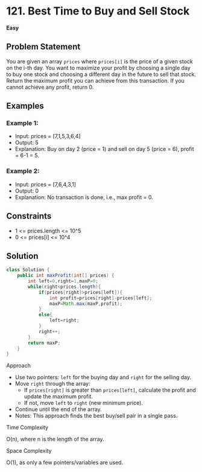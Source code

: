 # 121. Best Time to Buy and Sell Stock
**Easy**

## Problem Statement
You are given an array `prices` where `prices[i]` is the price of a given stock on the i-th day.
You want to maximize your profit by choosing a single day to buy one stock and choosing a different day in the future to sell that stock.
Return the maximum profit you can achieve from this transaction. If you cannot achieve any profit, return 0.

## Examples
### Example 1:
- Input: prices = [7,1,5,3,6,4]
- Output: 5
- Explanation: Buy on day 2 (price = 1) and sell on day 5 (price = 6), profit = 6-1 = 5.

### Example 2:
- Input: prices = [7,6,4,3,1]
- Output: 0
- Explanation: No transaction is done, i.e., max profit = 0.

## Constraints
- 1 <= prices.length <= 10^5
- 0 <= prices[i] <= 10^4

## Solution
```java
class Solution {
	public int maxProfit(int[] prices) {
		int left=0,right=1,maxP=0;
		while(right<prices.length){
			if(prices[right]>prices[left]){
				int profit=prices[right]-prices[left];
				maxP=Math.max(maxP,profit);
			}
			else{
				left=right;
			}
			right++;
		}
		return maxP;
	}
}
```

Approach

- Use two pointers: `left` for the buying day and `right` for the selling day.
- Move `right` through the array:
  - If `prices[right]` is greater than `prices[left]`, calculate the profit and update the maximum profit.
  - If not, move `left` to `right` (new minimum price).
- Continue until the end of the array.
- Notes: This approach finds the best buy/sell pair in a single pass.

Time Complexity

O(n), where n is the length of the array.

Space Complexity

O(1), as only a few pointers/variables are used.
